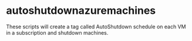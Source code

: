 # autoshutdownazuremachines
These scripts will create a tag called AutoShutdown schedule on each VM in a subscription and shutdown machines.
